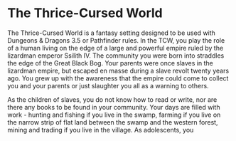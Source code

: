# The Thrice-Cursed World

The Thrice-Cursed World is a fantasy setting designed to be used with Dungeons & Dragons 3.5 or Pathfinder rules. In the TCW, you play the role of a human living on the edge of a large and powerful empire ruled by the lizardman emperor Ssilith IV. The community you were born into straddles the edge of the Great Black Bog. Your parents were once slaves in the lizardman empire, but escaped en masse during a slave revolt twenty years ago. You grew up with the awareness that the empire could come to collect you and your parents or just slaughter you all as a warning to others.

As the children of slaves, you do not know how to read or write, nor are there any books to be found in your community. Your days are filled with work - hunting and fishing if you live in the swamp, farming if you live on the narrow strip of flat land between the swamp and the western forest, mining and trading if you live in the village. As adolescents, you 
